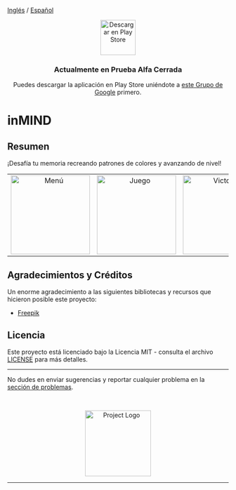 [Inglés](README.md) / [Español](README_es.md)

<p align="center">
  <a href="https://play.google.com/store/apps/details?id=com.kotlin.inmind" target="_blank">
    <img src="https://play.google.com/intl/en_us/badges/static/images/badges/es_badge_web_generic.png" alt="Descargar en Play Store" height="80"/>
  </a>
</p>
<h3 align="center">
  Actualmente en Prueba Alfa Cerrada
</h3>
<p align="center">
  Puedes descargar la aplicación en Play Store uniéndote a <a href="https://groups.google.com/g/fc-apps-closed-testing" target="_blank">este Grupo de Google</a> primero.
</p>

# inMIND

## Resumen

¡Desafía tu memoria recreando patrones de colores y avanzando de nivel!

<table align="center">
  <tr>
    <td align="center"><img src="https://i.giphy.com/media/v1.Y2lkPTc5MGI3NjExOXRjNjlxcTlwaDA3ajFwcWFuYXZrZzhwaHB4bmt4aG1hZXJveHcxMCZlcD12MV9pbnRlcm5hbF9naWZfYnlfaWQmY3Q9Zw/ovaoyxQjxHWQVWfluJ/giphy.gif" alt="Menú" width="180"/></td>
    <td align="center"><img src="https://i.giphy.com/media/v1.Y2lkPTc5MGI3NjExaDZyazcyN25tNGp0bzk2MTkzMWdpMmlycmpqdTVhaGxhdDY4M2ZjcSZlcD12MV9pbnRlcm5hbF9naWZfYnlfaWQmY3Q9Zw/EOv5G2VHqly17n1uva/giphy.gif" alt="Juego" width="180"/></td>
    <td align="center"><img src="https://i.giphy.com/media/v1.Y2lkPTc5MGI3NjExb3duaGZnc3g2bm9uNXNid3pramVwc2ZodTRyd2dhdXg0ZTIyZHN0dSZlcD12MV9pbnRlcm5hbF9naWZfYnlfaWQmY3Q9Zw/TS3JOIwuXhevZqZgmB/giphy.gif" alt="Victoria" width="180"/></td>
  </tr>
</table>

## Agradecimientos y Créditos

Un enorme agradecimiento a las siguientes bibliotecas y recursos que hicieron posible este proyecto:

- [Freepik](https://www.flaticon.com/search?author_id=1)

## Licencia

Este proyecto está licenciado bajo la Licencia MIT - consulta el archivo [LICENSE](./LICENSE) para más detalles.

---

No dudes en enviar sugerencias y reportar cualquier problema en la [sección de problemas](https://github.com/Fernando-Carrera-Salas/inMIND/issues).

<br/>
<p align="center">
  <img src="https://lh3.googleusercontent.com/4AFDqc4iSSMZwkQ8bQ2uT_Bndz4a6nQc7smwpASWIlCh8rvUMRD2GR1sLP8YGcvbZx21" height="150" alt="Project Logo"/>
</p>

---
